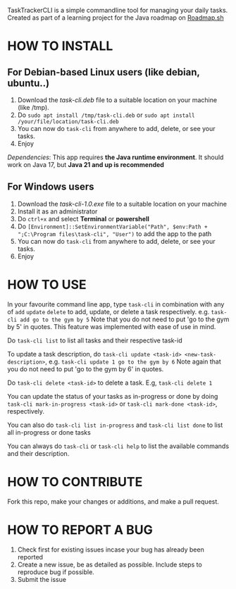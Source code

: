 TaskTrackerCLI is a simple commandline tool for managing your daily tasks.\
Created as part of a learning project for the Java roadmap on [Roadmap.sh](https://roadmap.sh/projects/task-tracker)

  # HOW TO INSTALL
  ## For Debian-based Linux users (like debian, ubuntu..)
  1. Download the _task-cli.deb_ file to a suitable location on your machine (like /tmp).
  2. Do `sudo apt install /tmp/task-cli.deb` or `sudo apt install /your/file/location/task-cli.deb`
  3. You can now do `task-cli` from anywhere to add, delete, or see your tasks.
  4. Enjoy

*Dependencies*: This app requires **the Java runtime environment**. It should work on Java 17, but **Java 21 and up is recommended**

  ## For Windows users
  1. Download the _task-cli-1.0.exe_ file  to a suitable location on your machine
  2. Install it as an administrator
  3. Do `ctrl+x` and select **Terminal** or **powershell**
  4. Do `[Environment]::SetEnvironmentVariable("Path", $env:Path + ";C:\Program files\task-cli", "User")` to add the app to the path
  5. You can now do `task-cli` from anywhere to add, delete, or see your tasks.
  6. Enjoy


  # HOW TO USE
  In your favourite command line app, type `task-cli` in combination with any of `add` `update` `delete` to add, update, or delete a task respectively.
  e.g. `task-cli add go to the gym by 5`
  Note that you do not need to put 'go to the gym by 5' in quotes. This feature was implemented with ease of use in mind.
  
  Do `task-cli list` to list all tasks and their respective task-id

  To update a task description, do `task-cli update <task-id> <new-task-description>`, e.g. `task-cli update 1 go to the gym by 6`
  Note again that you do not need to put 'go to the gym by 6' in quotes.

  Do `task-cli delete <task-id>` to delete a task. E.g, `task-cli delete 1`

  You can update the status of your tasks as in-progress or done by doing `task-cli mark-in-progress <task-id>` or `task-cli mark-done <task-id>`, respectively.

  You can also do `task-cli list in-progress` and `task-cli list done` to list all in-progress or done tasks

  You can always do `task-cli` or `task-cli help` to list the available commands and their description.


  # HOW TO CONTRIBUTE
  Fork this repo, make your changes or additions, and make a pull request.

  # HOW TO REPORT A BUG
  1. Check first for existing issues incase your bug has already been reported
  2. Create a new issue, be as detailed as possible. Include steps to reproduce bug if possible.
  3. Submit the issue
  

  
